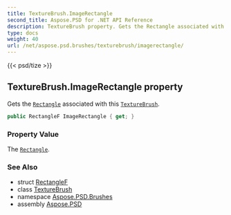```yaml
---
title: TextureBrush.ImageRectangle
second_title: Aspose.PSD for .NET API Reference
description: TextureBrush property. Gets the Rectangle associated with this TextureBrush
type: docs
weight: 40
url: /net/aspose.psd.brushes/texturebrush/imagerectangle/
---
```

{{< psd/tize >}}
## TextureBrush.ImageRectangle property

Gets the [`Rectangle`](../../../aspose.psd/rectangle/) associated with this [`TextureBrush`](../).

```csharp
public RectangleF ImageRectangle { get; }
```

### Property Value

The [`Rectangle`](../../../aspose.psd/rectangle/).

### See Also

* struct [RectangleF](../../../aspose.psd/rectanglef/)
* class [TextureBrush](../)
* namespace [Aspose.PSD.Brushes](../../../aspose.psd.brushes/)
* assembly [Aspose.PSD](../../../)


